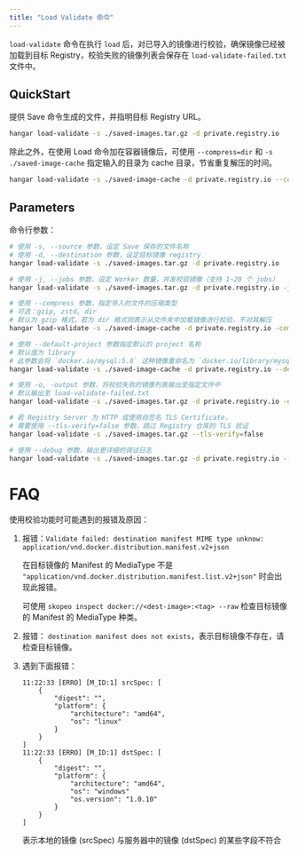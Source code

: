 ```yaml
---
title: "Load Validate 命令"
---
```


`load-validate` 命令在执行 `load` 后，对已导入的镜像进行校验，确保镜像已经被加载到目标 Registry，校验失败的镜像列表会保存在 `load-validate-failed.txt` 文件中。

## QuickStart

提供 Save 命令生成的文件，并指明目标 Registry URL。

```sh
hangar load-validate -s ./saved-images.tar.gz -d private.registry.io
```

除此之外，在使用 Load 命令加在容器镜像后，可使用 `--compress=dir` 和 `-s ./saved-image-cache` 指定输入的目录为 cache 目录，节省重复解压的时间。

```sh
hangar load-validate -s ./saved-image-cache -d private.registry.io --compress=dir
```

## Parameters

命令行参数：

```sh
# 使用 -s, --source 参数，设定 Save 保存的文件名称
# 使用 -d, --destination 参数，设定目标镜像 registry
hangar load-validate -s ./saved-images.tar.gz -d private.registry.io

# 使用 -j, --jobs 参数，设定 Worker 数量，并发校验镜像（支持 1~20 个 jobs）
hangar load-validate -s ./saved-images.tar.gz -d private.registry.io -j 10 # 启动 10 个 Worker

# 使用 --compress 参数，指定导入的文件的压缩类型
# 可选：gzip, zstd, dir
# 默认为 gzip 格式，若为 dir 格式则表示从文件夹中加载镜像进行校验，不对其解压
hangar load-validate -s ./saved-image-cache -d private.registry.io -compress=dir

# 使用 --default-project 参数指定默认的 project 名称
# 默认值为 library
# 此参数会将 `docker.io/mysql:5.8` 这种镜像重命名为 `docker.io/library/mysql:5.8`
hangar load-validate -s ./saved-image-cache -d private.registry.io --default-project=library

# 使用 -o, -output 参数，将校验失败的镜像列表输出至指定文件中
# 默认输出至 load-validate-failed.txt
hangar load-validate -s ./saved-images.tar.gz -d private.registry.io -o failed.txt

# 若 Registry Server 为 HTTP 或使用自签名 TLS Certificate，
# 需要使用 --tls-verify=false 参数，跳过 Registry 仓库的 TLS 验证
hangar load-validate -s ./saved-images.tar.gz --tls-verify=false

# 使用 --debug 参数，输出更详细的调试日志
hangar load-validate -s ./saved-images.tar.gz -d private.registry.io --debug
```

# FAQ

使用校验功能时可能遇到的报错及原因：

1. 报错：`Validate failed: destination manifest MIME type unknow: application/vnd.docker.distribution.manifest.v2+json`

    在目标镜像的 Manifest 的 MediaType 不是 `"application/vnd.docker.distribution.manifest.list.v2+json"` 时会出现此报错。

    可使用 `skopeo inspect docker://<dest-image>:<tag> --raw` 检查目标镜像的 Manifest 的 MediaType 种类。

1. 报错： `destination manifest does not exists`，表示目标镜像不存在，请检查目标镜像。

1. 遇到下面报错：

    ```text
    11:22:33 [ERRO] [M_ID:1] srcSpec: [
        {
            "digest": "",
            "platform": {
                "architecture": "amd64",
                "os": "linux"
            }
        }
    ]
    11:22:33 [ERRO] [M_ID:1] dstSpec: [
        {
            "digest": "",
            "platform": {
                "architecture": "amd64",
                "os": "windows"
                "os.version": "1.0.10"
            }
        }
    ]
    ```

    表示本地的镜像 (srcSpec) 与服务器中的镜像 (dstSpec) 的某些字段不符合
